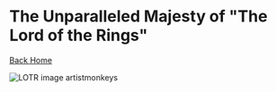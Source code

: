 # The Unparalleled Majesty of "The Lord of the Rings"

[Back Home](/)

![LOTR image artistmonkeys](/images/rivendell.png)

